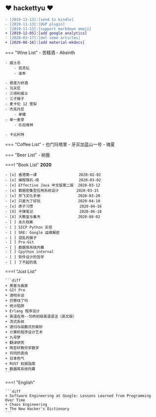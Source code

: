 ## :heart: hackettyu :heart:

``` diff
- [2019-11-13]:[send to kindle]
- [2019-11-13]:[OGP plugin]
- [2019-11-13]:[support markdown emoji]
+ [2019-12-05]:[add google analytics]
- [2020-03-17]:[del some articles]
+ [2020-06-16]:[add material-mkdocs]
```


=== "Wine List"
    - 苦精酒
    - Absinth

    - 威士忌
        - 百灵坛
        - 波本

    - 君度力娇酒
    - 马天尼
    - 三得利威士
    - 三子猴子
    - 麦卡伦 12 雪梨
    - 杰克丹尼
        - 单桶
    - 单一麦芽
        - 乐加维林

    - 卡比利特

=== "Coffee List"
    - 也门玛塔里
    - 牙买加蓝山一号
    - 瑰夏


=== "Beer List"
    - 树屋


===! "Book List"
    **2020**

    - [x] 香港第一课                   2020-02-02
    - [x] 编程珠玑-续                  2020-03-02
    - [x] Effective Java 中文版第二版  2020-03-12
    - [x] 数据密集型应用系统设计        2020-03-15
    - [x] 奈飞文化手册                 2020-03-20
    - [x] 只是为了好玩                 2020-04-10
    - [x] 原子习惯                     2020-04-16
    - [X] 子弹笔记                     2020-06-18
    - [X] 大教堂与集市                 2020-08-02
    - [ ] 永久档案                     
    - [ ] SICP Python 实现
    - [ ] SRE: Google 运维解密         
    - [ ] 混乱的猴子                 
    - [ ] Pro-Git
    - [ ] 数据库系统内幕
    - [ ] Cpython internal
    - [ ] 软件设计的哲学
    - [ ] 了不起的我

===! "Just List"

    ```diff
    + 黑客与画家
    + GIt Pro
    + 酒吧长谈
    + 巴黎烧了吗
    + 统计陷阱
    + Erlang 程序设计
    + 英语在用--剑桥初级英语语法（英文版）
    + 流式系统
    + 递归与函数式的奥妙
    + 计算机程序设计艺术
    + 九号梦
    + 翻译研究
    + 陶哲轩教你学数学
    + 共同的底线
    + 日本色气
    + RUST 权威指南
    + 数据库系统内幕
    ```

===! "English"

    ```diff
    + Software Engineering at Google: Lessons Learned from Programming Over Time
    + Chaos Engineering
    + The New Hacker's Dictionary
    ```